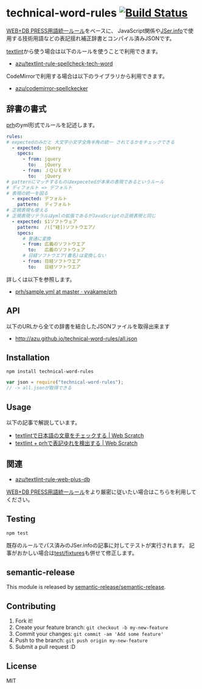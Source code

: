# technical-word-rules [![Build Status](https://travis-ci.org/azu/technical-word-rules.svg?branch=master)](https://travis-ci.org/azu/technical-word-rules)

[WEB+DB PRESS用語統一ルール](https://gist.github.com/inao/f55e8232e150aee918b9 " WEB+DB PRESS用語統一ルール secret")をベースに、
JavaScript関係や[JSer.info](http://jser.info)で使用する技術用語などの表記揺れ補正辞書とコンパイル済みJSONです。

[textlint](https://github.com/azu/textlint)から使う場合は以下のルールを使うことで利用できます。

- [azu/textlint-rule-spellcheck-tech-word](https://github.com/azu/textlint-rule-spellcheck-tech-word "azu/textlint-rule-spellcheck-tech-word")

CodeMirrorで利用する場合は以下のライブラリから利用できます。

- [azu/codemirror-spellckecker](https://github.com/azu/codemirror-spellckecker "azu/codemirror-spellckecker")

## 辞書の書式

[prh](https://github.com/vvakame/prh "vvakame/prh")のyml形式でルールを記述します。

```yml
rules:
# expectedのみだと 大文字小文字全角半角の統一 されてるかをチェックできる
  - expected: jQuery
    specs:
      - from: jquery
        to:   jQuery
      - from: ＪＱＵＥＲＹ
        to:   jQuery
# patternにマッチするものはexpecetedが本来の表現であるというルール
# ディフォルト => デフォルト
# 表現の統一を図る
  - expected: デフォルト
    pattern:  ディフォルト
# 正規表現も使える
# 正規表現リテラルはymlの拡張であるがJavaScriptの正規表現と同じ
  - expected: $1ソフトウェア
    pattern:  /([^経])ソフトウエア/
    specs:
      # 普通に変換
      - from: 広義のソフトウエア
        to:   広義のソフトウェア
      # 日経ソフトウエア(書名)は変換しない
      - from: 日経ソフトウエア
        to:   日経ソフトウエア
```

詳しくは以下を参照します。

- [prh/sample.yml at master · vvakame/prh](https://github.com/vvakame/prh/blob/master/misc/sample.yml "prh/sample.yml at master · vvakame/prh")

## API

以下のURLから全ての辞書を結合したJSONファイルを取得出来ます

- http://azu.github.io/technical-word-rules/all.json

## Installation

```
npm install technical-word-rules
```


```js
var json = require("technical-word-rules");
// -> all.jsonが取得できる
```

## Usage

以下の記事で解説しています。

- [textlintで日本語の文章をチェックする | Web Scratch](http://efcl.info/2015/09/10/introduce-textlint/ "textlintで日本語の文章をチェックする | Web Scratch")
- [textlint + prhで表記ゆれを検出する | Web Scratch](http://efcl.info/2015/09/14/textlint-rule-prh/ "textlint + prhで表記ゆれを検出する | Web Scratch")

## 関連

- [azu/textlint-rule-web-plus-db](https://github.com/azu/textlint-rule-web-plus-db "azu/textlint-rule-web-plus-db")

[WEB+DB PRESS用語統一ルール](https://gist.github.com/inao/f55e8232e150aee918b9 " WEB+DB PRESS用語統一ルール secret")をより厳密に従いたい場合はこちらを利用してください。


## Testing


    npm test

既存のルールでパス済みのJSer.infoの記事に対してテストが実行されます。
記事がおかしい場合は[test/fixtures](test/fixtures)も併せて修正します。

## semantic-release

This module is released by [semantic-release/semantic-release](https://github.com/semantic-release/semantic-release "semantic-release/semantic-release").

## Contributing

1. Fork it!
2. Create your feature branch: `git checkout -b my-new-feature`
3. Commit your changes: `git commit -am 'Add some feature'`
4. Push to the branch: `git push origin my-new-feature`
5. Submit a pull request :D

## License

MIT
